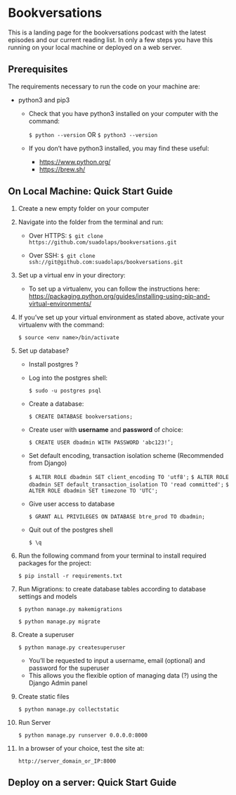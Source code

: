 # Bookversations

This is a landing page for the bookversations podcast with the latest episodes and our current reading list. In only a few steps you have this running on your local machine or deployed on a web server. 

## Prerequisites

The requirements necessary to run the code on your machine are:

- python3 and pip3

  - Check that you have python3 installed on your computer with the command: 

    `$ python --version` OR `$ python3 --version`

  - If you don’t have python3 installed, you may find these useful: 

    - https://www.python.org/
    - https://brew.sh/

## On Local Machine: Quick Start Guide

1. Create a new empty folder on your computer

2. Navigate into the folder from the terminal and run: 
   - Over HTTPS: 
   `$ git clone https://github.com/suadolaps/bookversations.git`
   
   - Over SSH:
   `$ git clone ssh://git@github.com:suadolaps/bookversations.git`
  

3. Set up a virtual env in your directory:

   - To set up a virtualenv, you can follow the instructions here: https://packaging.python.org/guides/installing-using-pip-and-virtual-environments/

4. If you’ve set up your virtual environment as stated above, activate your virtualenv with the command:

   `$ source <env name>/bin/activate`

5. Set up database?

   - Install postgres ?

   - Log into the postgres shell:

     `$ sudo -u postgres psql`

   - Create a database:

     `$ CREATE DATABASE bookversations;`

   - Create user with **username** and **password** of choice: 

     `$ CREATE USER dbadmin WITH PASSWORD 'abc123!’;`

   - Set default encoding, transaction isolation scheme (Recommended from Django)

     `$ ALTER ROLE dbadmin SET client_encoding TO 'utf8';`
     `$ ALTER ROLE dbadmin SET default_transaction_isolation TO 'read committed';`
     `$ ALTER ROLE dbadmin SET timezone TO 'UTC';`

   - Give user access to database

     `$ GRANT ALL PRIVILEGES ON DATABASE btre_prod TO dbadmin;`

   - Quit out of the postgres shell

     `$ \q`

6. Run the following command from your terminal to install required packages for the project:

   `$ pip install -r requirements.txt`

7. Run Migrations: to create database tables according to database settings and models

   `$ python manage.py makemigrations`

   `$ python manage.py migrate` 

8. Create a superuser

   `$ python manage.py createsuperuser`

   - You’ll be requested to input a username, email (optional) and password for the superuser
   - This allows you the flexible option of managing data (?) using the Django Admin panel

9. Create static files

   `$ python manage.py collectstatic`

10. Run Server

    `$ python manage.py runserver 0.0.0.0:8000`

11. In a browser of your choice, test the site at:

    `http://server_domain_or_IP:8000`

## Deploy on a server: Quick Start Guide


